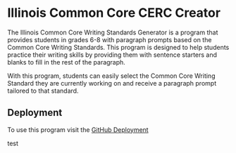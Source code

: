 # Illinois Common Core CERC Creator

The Illinois Common Core Writing Standards Generator is a program that provides students in grades 6-8 with paragraph prompts based on the Common Core Writing Standards. This program is designed to help students practice their writing skills by providing them with sentence starters and blanks to fill in the rest of the paragraph.

With this program, students can easily select the Common Core Writing Standard they are currently working on and receive a paragraph prompt tailored to that standard.

## Deployment

To use this program visit the [GitHub Deployment](https://mcgidoug.github.io/il-common-core-cerc-creator/)

test
